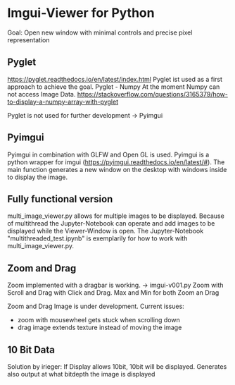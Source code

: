 # Imgui-Viewer for Python

Goal: Open new window with minimal controls and precise pixel representation

## Pyglet
https://pyglet.readthedocs.io/en/latest/index.html
Pyglet ist used as a first approach to achieve the goal.
Pyglet - Numpy
At the moment Numpy can not access Image Data.
https://stackoverflow.com/questions/3165379/how-to-display-a-numpy-array-with-pyglet

Pyglet is not used for further development -> Pyimgui

## Pyimgui
Pyimgui in combination with GLFW and Open GL is used. Pyimgui is a python wrapper for imgui (https://pyimgui.readthedocs.io/en/latest/#).
The main function generates a new window on the desktop with windows inside to display the image.

## Fully functional version
multi_image_viewer.py allows for multiple images to be displayed. Because of multithread the Jupyter-Notebook can operate and add images to be displayed while the Viewer-Window is open. The Jupyter-Notebook "multithreaded_test.ipynb" is exemplarily for how to work with multi_image_viewer.py.

## Zoom and Drag
Zoom implemented with a dragbar is working. -> imgui-v001.py
Zoom with Scroll and Drag with Click and Drag. 
Max and Min for both Zoom an Drag

Zoom and Drag Image is under development. Current issues:
- zoom with mousewheel gets stuck when scrolling down
- drag image extends texture instead of moving the image

## 10 Bit Data
Solution by irieger: If Display allows 10bit, 10bit will be displayed. Generates also output at what bitdepth the image is displayed
